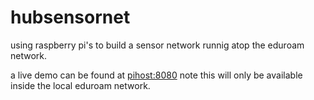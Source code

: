 # hubsensornet
using raspberry pi's to build a sensor network runnig atop the eduroam network.

a live demo can be found at [pihost:8080](http://pihost:8080) note this will only be available inside the local eduroam network.
